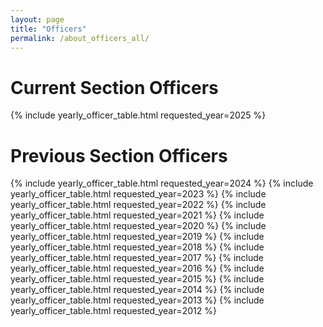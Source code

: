 ```yaml
---
layout: page
title: "Officers"
permalink: /about_officers_all/
---
```


# Current Section Officers

{% include yearly_officer_table.html requested_year=2025 %}

# Previous Section Officers

{% include yearly_officer_table.html requested_year=2024 %}
{% include yearly_officer_table.html requested_year=2023 %}
{% include yearly_officer_table.html requested_year=2022 %}
{% include yearly_officer_table.html requested_year=2021 %}
{% include yearly_officer_table.html requested_year=2020 %}
{% include yearly_officer_table.html requested_year=2019 %}
{% include yearly_officer_table.html requested_year=2018 %}
{% include yearly_officer_table.html requested_year=2017 %}
{% include yearly_officer_table.html requested_year=2016 %}
{% include yearly_officer_table.html requested_year=2015 %}
{% include yearly_officer_table.html requested_year=2014 %}
{% include yearly_officer_table.html requested_year=2013 %}
{% include yearly_officer_table.html requested_year=2012 %}









